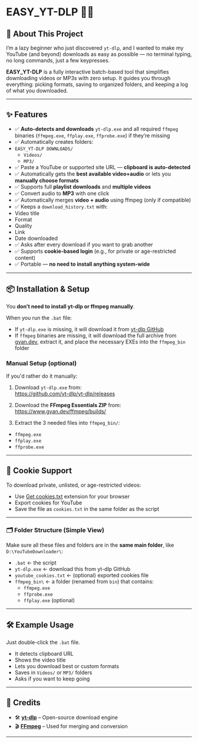 # EASY_YT-DLP 🎥🎵

## 🚀 About This Project

I’m a lazy beginner who just discovered `yt-dlp`, and I wanted to make my YouTube (and beyond) downloads as easy as possible — no terminal typing, no long commands, just a few keypresses.

**EASY_YT-DLP** is a fully interactive batch-based tool that simplifies downloading videos or MP3s with zero setup. It guides you through everything: picking formats, saving to organized folders, and keeping a log of what you downloaded.

---

## ✨ Features

- ✅ **Auto-detects and downloads** `yt-dlp.exe` and all required `ffmpeg` binaries (`ffmpeg.exe`, `ffplay.exe`, `ffprobe.exe`) if they’re missing  
- ✅ Automatically creates folders:
 - `EASY_YT-DLP DOWNLOADS/`
   - `Videos/`
   - `MP3/`
- ✅ Paste a YouTube or supported site URL — **clipboard is auto-detected**
- ✅ Automatically gets the **best available video+audio** or lets you **manually choose formats**
- ✅ Supports full **playlist downloads** and **multiple videos**
- ✅ Convert audio to **MP3** with one click
- ✅ Automatically merges **video + audio** using ffmpeg (only if compatible)
- ✅ Keeps a `download_history.txt` with:
- Video title
- Format
- Quality
- Link
- Date downloaded
- ✅ Asks after every download if you want to grab another
- ✅ Supports **cookie-based login** (e.g., for private or age-restricted content)
- ✅ Portable — **no need to install anything system-wide**

---

## 📦 Installation & Setup

You **don’t need to install yt-dlp or ffmpeg manually**.

When you run the `.bat` file:
- If `yt-dlp.exe` is missing, it will download it from [yt-dlp GitHub](https://github.com/yt-dlp/yt-dlp)
- If `ffmpeg` binaries are missing, it will download the full archive from [gyan.dev](https://www.gyan.dev/ffmpeg/builds/), extract it, and place the necessary EXEs into the `ffmpeg_bin` folder

### Manual Setup (optional)
If you'd rather do it manually:

1. Download `yt-dlp.exe` from:  
 https://github.com/yt-dlp/yt-dlp/releases

2. Download the **FFmpeg Essentials ZIP** from:  
 https://www.gyan.dev/ffmpeg/builds/

3. Extract the 3 needed files into `ffmpeg_bin/`:
 - `ffmpeg.exe`
 - `ffplay.exe`
 - `ffprobe.exe`

---

## 🍪 Cookie Support

To download private, unlisted, or age-restricted videos:
- Use [Get cookies.txt](https://chrome.google.com/webstore/detail/get-cookiestxt/lcjhednjnlacjipfkejobcmlmglfbmaj?hl=en) extension for your browser
- Export cookies for YouTube
- Save the file as `cookies.txt` in the same folder as the script

---

### 🗂 Folder Structure (Simple View)

Make sure all these files and folders are in the **same main folder**, like `D:\YouTubeDownloader\`:

- `.bat` ← the script
- `yt-dlp.exe` ← download this from yt-dlp GitHub
- `youtube_cookies.txt` ← (optional) exported cookies file
- `ffmpeg_bin\` ← a folder (renamed from `bin`) that contains:
  - `ffmpeg.exe`
  - `ffprobe.exe`
  - `ffplay.exe` (optional)

---

## 🛠 Example Usage

Just double-click the `.bat` file.

- It detects clipboard URL
- Shows the video title
- Lets you download best or custom formats
- Saves in `Videos/` or `MP3/` folders
- Asks if you want to keep going

---

## 🙏 Credits

- 🛠 **[yt-dlp](https://github.com/yt-dlp/yt-dlp)** – Open-source download engine
- 🎬 **[FFmpeg](https://ffmpeg.org/)** – Used for merging and conversion

---
